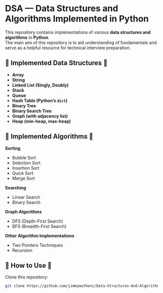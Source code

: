 # DSA — Data Structures and Algorithms Implemented in Python

This repository contains implementations of various **data structures and algorithms** in **Python**.  
The main aim of this repository is to aid understanding of fundamentals and serve as a helpful resource for technical interview preparation.

## 🔹 Implemented Data Structures 🔹

- **Array**
- **String**
- **Linked List (Singly, Doubly)**
- **Stack**
- **Queue**
- **Hash Table (Python’s `dict`)**
- **Binary Tree**
- **Binary Search Tree**
- **Graph (with adjacency list)**
- **Heap (min-heap, max-heap)**

## 🔹 Implemented Algorithms 🔹

 **Sorting**  
- Bubble Sort
- Selection Sort
- Insertion Sort
- Quick Sort
- Merge Sort

 **Searching**  
- Linear Search
- Binary Search

**Graph Algorithms**  
- DFS (Depth-First Search)
- BFS (Breadth-First Search)

 **Other Algorithm Implementations**  
- Two Pointers Techniques
- Recursion

## 🔹 How to Use 🔹

Clone this repository:

```bash
git clone https://github.com/jimmymuthoni/Data-Structures-And-Algorithms
